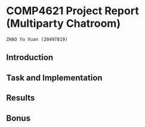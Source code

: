 # **COMP4621 Project Report (Multiparty Chatroom)**

    ZHAO Yu Xuan (20497819)

## **Introduction**



## **Task and Implementation**


## **Results**


## **Bonus**
